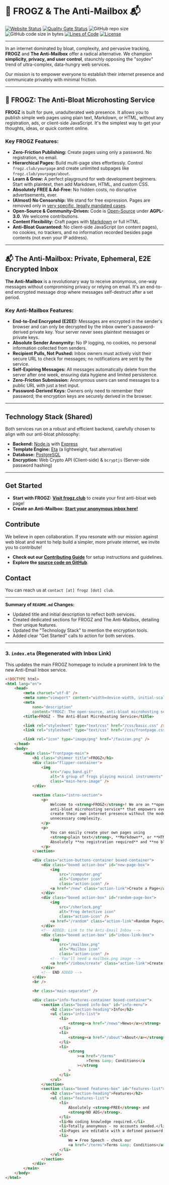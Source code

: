 # 🐸 FROGZ & The Anti-Mailbox 📬

[![Website Status](https://img.shields.io/website?down_color=red&down_message=offline&up_color=green&up_message=online&url=https%3A%2F%2Ffrogz.club)](https://frogz.club)
[![Quality Gate Status](https://sonarcloud.io/api/project_badges/measure?project=taislin_frogz&metric=alert_status)](https://sonarcloud.io/summary/new_code?id=taislin_frogz)
![GitHub repo size](https://img.shields.io/github/repo-size/taislin/frogz)
![GitHub code size in bytes](https://img.shields.io/github/languages/code-size/taislin/frogz)
[![Lines of Code](https://sonarcloud.io/api/project_badges/measure?project=taislin_frogz&metric=ncloc)](https://sonarcloud.io/summary/new_code?id=taislin_frogz)
[![License](https://img.shields.io/github/license/taislin/frogz)](LICENSE)

---

In an internet dominated by bloat, complexity, and pervasive tracking, **FROGZ** and **The Anti-Mailbox** offer a radical alternative. We champion **simplicity, privacy, and user control**, staunchly opposing the "soydev" trend of ultra-complex, data-hungry web services.

Our mission is to empower everyone to establish their internet presence and communicate privately with minimal friction.

---

## 🐸 FROGZ: The Anti-Bloat Microhosting Service

**FROGZ** is built for pure, unadulterated web presence. It allows you to publish simple web pages using plain text, Markdown, or HTML, without any registration, ads, or client-side JavaScript. It's the simplest way to get your thoughts, ideas, or quick content online.

### Key FROGZ Features:

-   **Zero-Friction Publishing:** Create pages using only a password. No registration, no email.
-   **Hierarchical Pages:** Build multi-page sites effortlessly. Control `frogz.club/yourpage` and create unlimited subpages like `frogz.club/yourpage/about`.
-   **Learn & Grow:** A perfect playground for web development beginners. Start with plaintext, then add Markdown, HTML, and custom CSS.
-   **Absolutely FREE & Ad-Free:** No hidden costs, no disruptive advertisements, ever.
-   **(Almost) No Censorship:** We stand for free expression. Pages are removed only in [very specific, legally mandated cases](terms).
-   **Open-Source & Community-Driven:** Code is [Open-Source](https://github.com/taislin/frogz) under **AGPL-3.0**. We welcome contributions.
-   **Content Flexibility:** Craft pages with [Markdown](https://www.markdownguide.org/cheat-sheet/) or full HTML.
-   **Anti-Bloat Guaranteed:** No client-side JavaScript (on content pages), no cookies, no trackers, and no information recorded besides page contents (not even your IP address).

---

## 📬 The Anti-Mailbox: Private, Ephemeral, E2E Encrypted Inbox

**The Anti-Mailbox** is a revolutionary way to receive anonymous, one-way messages without compromising privacy or relying on email. It's an end-to-end encrypted message drop where messages self-destruct after a set period.

### Key Anti-Mailbox Features:

-   **End-to-End Encrypted (E2EE):** Messages are encrypted in the sender's browser and can only be decrypted by the inbox owner's password-derived private key. Your server never sees plaintext messages or private keys.
-   **Absolute Sender Anonymity:** No IP logging, no cookies, no personal information collected from senders.
-   **Recipient Pulls, Not Pushed:** Inbox owners must actively visit their secure URL to check for messages; no notifications are sent by the service.
-   **Self-Expiring Messages:** All messages automatically delete from the server after one week, ensuring data hygiene and limited persistence.
-   **Zero-Friction Submission:** Anonymous users can send messages to a public URL with just a text input.
-   **Password-Derived Keys:** Owners only need to remember their password; the encryption keys are securely derived in the browser.

---

## Technology Stack (Shared)

Both services run on a robust and efficient backend, carefully chosen to align with our anti-bloat philosophy:

-   **Backend:** [Node.js](https://nodejs.org/) with [Express](https://expressjs.com/)
-   **Template Engine:** [Eta](https://eta.js.org/) (a lightweight, fast alternative)
-   **Database:** [PostgreSQL](https://www.postgresql.org/)
-   **Encryption:** Web Crypto API (Client-side) & `bcryptjs` (Server-side password hashing)

---

## Get Started

-   **Start with FROGZ:** **[Visit frogz.club](https://frogz.club)** to create your first anti-bloat web page!
-   **Create an Anti-Mailbox:** **[Start your anonymous inbox here!](https://frogz.club/inbox/create)**

## Contribute

We believe in open collaboration. If you resonate with our mission against web bloat and want to help build a simpler, more private internet, we invite you to contribute!

-   **Check out our [Contributing Guide](CONTRIBUTING.md)** for setup instructions and guidelines.
-   **Explore the [source code on GitHub](https://github.com/taislin/frogz)**.

## Contact

You can reach us at `contact [at] frogz [dot] club`.

---

**Summary of `README.md` Changes:**

-   Updated title and initial description to reflect both services.
-   Created dedicated sections for FROGZ and The Anti-Mailbox, detailing their unique features.
-   Updated the "Technology Stack" to mention the encryption tools.
-   Added clear "Get Started" calls to action for both services.

---

### 3. `index.eta` (Regenerated with Inbox Link)

This updates the main FROGZ homepage to include a prominent link to the new Anti-Email Inbox service.

```html
<!DOCTYPE html>
<html lang="en">
	<head>
		<meta charset="utf-8" />
		<meta name="viewport" content="width=device-width, initial-scale=1" />
		<meta
			name="description"
			content="FROGZ: The open-source, anti-bloat microhosting service for simple, private, and ad-free webpages. Create your internet presence with plain text, Markdown, or HTML. Also introducing The Anti-Mailbox for private, E2E encrypted messages." />
		<title>FROGZ - The Anti-Bloat Microhosting Service</title>

		<link rel="stylesheet" type="text/css" href="/css/basic.css" />
		<link rel="stylesheet" type="text/css" href="/css/frontpage.css" />

		<link rel="icon" type="image/png" href="/favicon.png" />
	</head>
	<body>
		<main class="frontpage-main">
			<h1 class="shimmer title">FROGZ</h1>
			<div class="flipper-container">
				<img
					src="/apu_band.gif"
					alt="A group of frogs playing musical instruments"
					class="main-hero-image" />
			</div>

			<section class="intro-section">
				<p>
					Welcome to <strong>FROGZ</strong>! We are an **open-source,
					anti-bloat microhosting service** that empowers everyone to
					create their own internet presence without the modern web's
					unnecessary complexity.
				</p>
				<p>
					You can easily create your own pages using
					<strong>plain text</strong>, **Markdown**, or **HTML**.
					Absolutely **no registration required** and **no bloat**.
				</p>
			</section>

			<div class="action-buttons-container boxed-container">
				<div class="boxed action-box" id="new-page-box">
					<img
						src="/computer.png"
						alt="Computer icon"
						class="action-icon" />
					<a href="/new" class="action-link">Create a Page</a>
				</div>
				<div class="boxed action-box" id="random-page-box">
					<img
						src="/sherlock.png"
						alt="Frog detective icon"
						class="action-icon" />
					<a href="/random" class="action-link">Random Page</a>
				</div>
				<!-- ADDED: Link to the Anti-Email Inbox -->
				<div class="boxed action-box" id="inbox-link-box">
					<img
						src="/mailbox.png"
						alt="Mailbox icon"
						class="action-icon" />
					<!-- You'll need a mailbox.png image -->
					<a href="/inbox/create" class="action-link">Create Inbox</a>
				</div>
				<!-- END ADDED -->
			</div>
			<br />

			<hr class="main-separator" />

			<div class="info-features-container boxed-container">
				<section class="boxed info-box" id="info-menu">
					<h2 class="section-heading">Info</h2>
					<ul class="info-list">
						<li>
							<strong><a href="/news">News</a></strong>
						</li>
						<li>
							<strong><a href="/about">About</a></strong>
						</li>
						<li>
							<strong
								><a href="/terms"
									>Terms &amp; Conditions</a
								></strong
							>
						</li>
					</ul>
				</section>
				<section class="boxed features-box" id="features-list">
					<h2 class="section-heading">Features</h2>
					<ul class="features-list">
						<li>
							Absolutely <strong>FREE</strong> and
							<strong>NO ADS</strong>.
						</li>
						<li>No coding knowledge required.</li>
						<li>Totally anonymous - no accounts needed.</li>
						<li>Pages are editable with a defined password.</li>
						<li>
							We ❤️ Free Speech - check our
							<a href="/terms">Terms &amp; Conditions</a>.
						</li>
					</ul>
				</section>
			</div>
		</main>
	</body>
</html>
```
